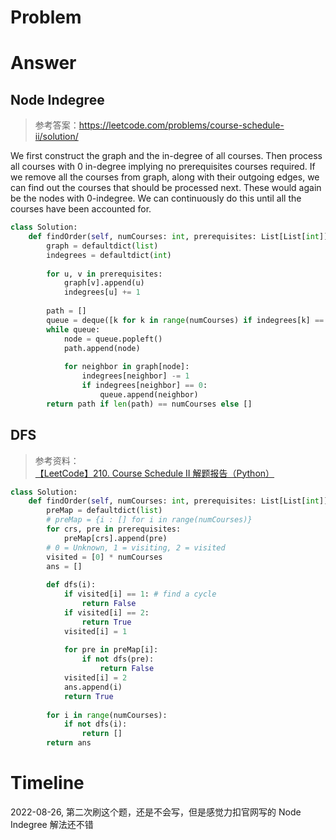 # Problem

# Answer
## Node Indegree
> 参考答案：https://leetcode.com/problems/course-schedule-ii/solution/

We first construct the graph and the in-degree of all courses. Then process all courses with 0 in-degree implying no prerequisites courses required. If we remove all the courses from graph, along with their outgoing edges, we can find out the courses that should be processed next. These would again be the nodes with 0-indegree. We can continuously do this until all the courses have been accounted for.
```python
class Solution:
    def findOrder(self, numCourses: int, prerequisites: List[List[int]]) -> List[int]:
        graph = defaultdict(list)
        indegrees = defaultdict(int)
        
        for u, v in prerequisites:
            graph[v].append(u)
            indegrees[u] += 1
        
        path = []
        queue = deque([k for k in range(numCourses) if indegrees[k] == 0])
        while queue:
            node = queue.popleft()
            path.append(node)
            
            for neighbor in graph[node]:
                indegrees[neighbor] -= 1
                if indegrees[neighbor] == 0:
                    queue.append(neighbor)
        return path if len(path) == numCourses else []
```
## DFS
> 参考资料：<br>
>[【LeetCode】210. Course Schedule II 解题报告（Python）](https://blog.csdn.net/fuxuemingzhu/article/details/83302328)
```python
class Solution:
    def findOrder(self, numCourses: int, prerequisites: List[List[int]]) -> List[int]:
        preMap = defaultdict(list)
        # preMap = {i : [] for i in range(numCourses)}
        for crs, pre in prerequisites:
            preMap[crs].append(pre)
        # 0 = Unknown, 1 = visiting, 2 = visited
        visited = [0] * numCourses
        ans = []
        
        def dfs(i):
            if visited[i] == 1: # find a cycle
                return False
            if visited[i] == 2:
                return True
            visited[i] = 1
            
            for pre in preMap[i]:
                if not dfs(pre):
                    return False
            visited[i] = 2
            ans.append(i)
            return True
        
        for i in range(numCourses):
            if not dfs(i):
                return []
        return ans

```
# Timeline
2022-08-26, 第二次刷这个题，还是不会写，但是感觉力扣官网写的 Node Indegree 解法还不错